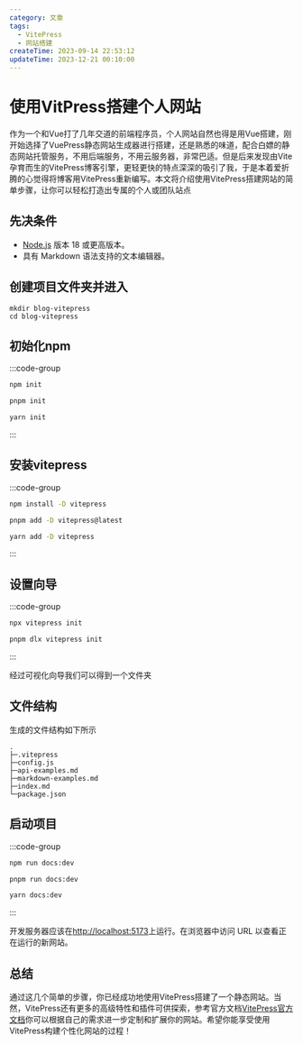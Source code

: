 ```yaml
---
category: 文章
tags:
  - VitePress
  - 网站搭建
createTime: 2023-09-14 22:53:12
updateTime: 2023-12-21 00:10:00
---
```

<script setup>import Read from "@components/Read.vue";</script>

<ClientOnly>
  <read></read>
</ClientOnly>

# 使用VitPress搭建个人网站

作为一个和Vue打了几年交道的前端程序员，个人网站自然也得是用Vue搭建，刚开始选择了VuePress静态网站生成器进行搭建，还是熟悉的味道，配合白嫖的静态网站托管服务，不用后端服务，不用云服务器，非常巴适。但是后来发现由Vite 孕育而生的VitePress博客引擎，更轻更快的特点深深的吸引了我，于是本着爱折腾的心觉得将博客用VitePress重新编写。本文将介绍使用VitePress搭建网站的简单步骤，让你可以轻松打造出专属的个人或团队站点

## 先决条件

* [Node.js](https://nodejs.org/en) 版本 18 或更高版本。
* 具有 Markdown 语法支持的文本编辑器。

## 创建项目文件夹并进入

```shell
mkdir blog-vitepress
cd blog-vitepress

```

## 初始化npm

:::code-group

```sh [npm]
npm init
```
```sh [pnpm]
pnpm init
```
```sh [yarn]
yarn init
```
:::

## 安装vitepress

:::code-group

```sh [npm]
npm install -D vitepress
```
```sh [pnpm]
pnpm add -D vitepress@latest
```
```sh [yarn]
yarn add -D vitepress
```
:::

## 设置向导

:::code-group
```sh [npm]
npx vitepress init
```
```sh [pnpm]
pnpm dlx vitepress init
```
:::

经过可视化向导我们可以得到一个文件夹


## 文件结构

生成的文件结构如下所示
```
.
├─.vitepress
├─config.js
├─api-examples.md
├─markdown-examples.md
├─index.md
└─package.json
```

## 启动项目
:::code-group

```sh [npm]
npm run docs:dev
```
```sh [pnpm]
pnpm run docs:dev
```
```sh [yarn]
yarn docs:dev
```
:::

开发服务器应该在[http://localhost:5173](http://localhost:5173)上运行。在浏览器中访问 URL 以查看正在运行的新网站。

## 总结


通过这几个简单的步骤，你已经成功地使用VitePress搭建了一个静态网站。当然，VitePress还有更多的高级特性和插件可供探索，参考官方文档[VitePress官方文档](https://vitepress.dev/)你可以根据自己的需求进一步定制和扩展你的网站。希望你能享受使用VitePress构建个性化网站的过程！


